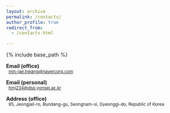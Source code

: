 ```yaml
---
layout: archive
permalink: /contacts/
author_profile: true
redirect_from: 
  - /contacts.html

---
```


{% include base_path %}

<i class="fas fa-fw fa-envelope" aria-hidden="true"></i> **Email (office)**  
<small>&nbsp;&nbsp;min-jae.hwang@navercorp.com</small>  

<i class="fas fa-fw fa-envelope" aria-hidden="true"></i> **Email (personal)**  
<small>&nbsp;&nbsp;hmj234@dsp.yonsei.ac.kr</small>  

<i class="fa fa-map-marker" aria-hidden="true"></i> **Address (office)**  
<small>&nbsp;&nbsp;95, Jeongjail-ro, Bundang-gu, Seongnam-si, Gyeonggi-do, Republic of Korea</small>  
